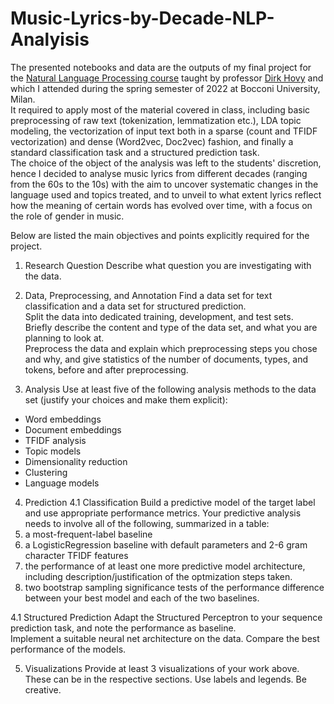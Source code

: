 # Music-Lyrics-by-Decade-NLP-Analyisis
The presented notebooks and data are the outputs of my final project for the [Natural Language Processing course](https://didattica.unibocconi.eu/ts/tsn_anteprima.php?cod_ins=20597&anno=2022&IdPag=6162) taught by professor [Dirk Hovy](https://scholar.google.com/citations?user=7xluaTAAAAAJ&hl=it&oi=sra) and which I attended during the spring semester of 2022 at Bocconi University, Milan.<br>
It required to apply most of the material covered in class, including basic preprocessing of raw text (tokenization, lemmatization etc.), LDA topic modeling, the vectorization of input text both in a sparse (count and TFIDF vectorization) and dense (Word2vec, Doc2vec) fashion, and finally a standard classification task and a structured prediction task.<br>
The choice of the object of the analysis was left to the students' discretion, hence I decided to analyse music lyrics from different decades (ranging from the 60s to the 10s) with the aim to uncover systematic changes in the language used and topics treated, and to unveil to what extent lyrics reflect how the meaning of certain words has evolved over time, with a focus on the role of gender in music.<br>


Below are listed the main objectives and points explicitly required for the project.

1. Research Question
Describe what question you are investigating with the data.

2. Data, Preprocessing, and Annotation
Find a data set for text classification and a data set for structured prediction.<br> 
Split the data into dedicated training, development, and test sets.<br>
Briefly describe the content and type of the data set, and what you are planning to look at.<br>
Preprocess the data and explain which preprocessing steps you chose and why, and give statistics of the number of documents, types, and tokens, before and after preprocessing.<br>

3. Analysis
Use at least five of the following analysis methods to the data set (justify your choices and make them explicit):
  - Word embeddings 
  - Document embeddings
  - TFIDF analysis
  - Topic models
  - Dimensionality reduction
  - Clustering
  - Language models

4. Prediction
4.1 Classification
Build a predictive model of the target label and use appropriate performance metrics. Your predictive analysis needs to involve all of the following, summarized in a table:
  1. a most-frequent-label baseline
  2. a LogisticRegression baseline with default parameters and 2-6 gram character TFIDF features
  3. the performance of at least one more predictive model architecture, including description/justification of the optmization steps taken.
  4. two bootstrap sampling significance tests of the performance difference between your best model and each of the two baselines.

4.1 Structured Prediction
Adapt the Structured Perceptron to your sequence prediction task, and note the performance as baseline.<br>
Implement a suitable neural net architecture on the data. Compare the best performance of the  models.<br>

5. Visualizations
Provide at least 3 visualizations of your work above. These can be in the respective sections. Use labels and legends. Be creative.
